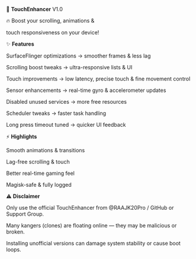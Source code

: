 📢  **TouchEnhancer** V1.0

🔥 Boost your scrolling, animations &

touch responsiveness on your device!

✨ **Features**

SurfaceFlinger optimizations → smoother frames & less lag

Scrolling boost tweaks → ultra-responsive lists & UI

Touch improvements → low latency, precise touch & fine movement control

Sensor enhancements → real-time gyro & accelerometer updates

Disabled unused services → more free resources

Scheduler tweaks → faster task handling

Long press timeout tuned → quicker UI feedback


⚡ **Highlights**

Smooth animations & transitions

Lag-free scrolling & touch

Better real-time gaming feel

Magisk-safe & fully logged


⚠️ **Disclaimer**

Only use the official TouchEnhancer from @RAAJK20Pro / GitHub or Support Group.

Many kangers (clones) are floating online — they may be malicious or broken.

Installing unofficial versions can damage system stability or cause boot loops.
